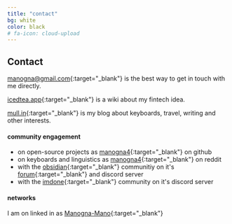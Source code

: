 ```yaml
---
title: "contact"
bg: white
color: black
# fa-icon: cloud-upload
---
```


## **Contact**

<manogna@gmail.com>{:target="_blank"} is the best way to get in touch with me directly.

[icedtea.app](https://icedtea.app){:target="_blank"} is a wiki about my fintech idea.

[mull.in](https://mull.in){:target="_blank"} is my blog about keyboards, travel, writing and other interests.

#### **community engagement**

+ on open-source projects as [manogna4](https://github.com/manogna4){:target="_blank"} on github
+ on keyboards and linguistics as [manogna4](https://www.reddit.com/user/manogna4){:target="_blank"} on reddit
+ with the [obsidian](https://obsidian.md/){:target="_blank"} communitiy on it's [forum](https://forum.obsidian.md/u/mano/summary){:target="_blank"} and discord server
+ with the [imdone](https://imdone.io/){:target="_blank"} community on it's discord server

#### **networks**

I am on linked in as [Manogna-Mano](https://www.linkedin.com/in/manogna-mano){:target="_blank"}